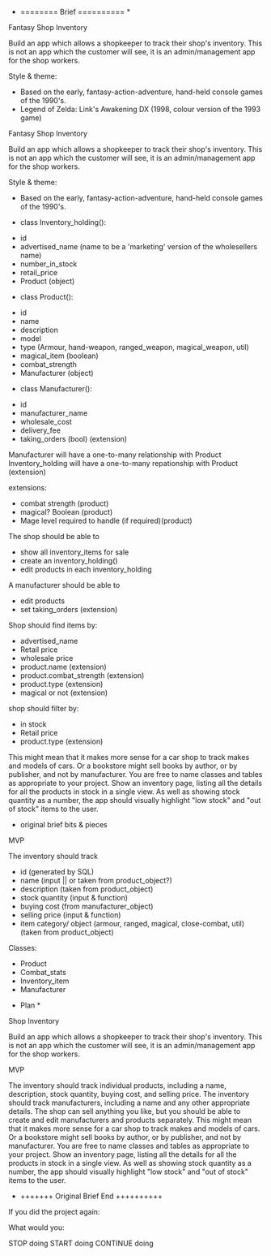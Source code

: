 * ======== Brief ========== *

Fantasy Shop Inventory

Build an app which allows a shopkeeper to track their shop's inventory. This is not an app which the customer will see, it is an admin/management app for the shop workers.

Style & theme: 
- Based on the early, fantasy-action-adventure, hand-held console games of the 1990's. 
 - Legend of Zelda: Link's Awakening DX (1998, colour version of the 1993 game)

Fantasy Shop Inventory

Build an app which allows a shopkeeper to track their shop's inventory. This is not an app which the customer will see, it is an admin/management app for the shop workers.

Style & theme: 
- Based on the early, fantasy-action-adventure, hand-held console games of the 1990's. 

<!-- 
Inventory_holding seperate from Product,
because:
- some inventory info won't be needed by product (ie., Ad_name, retail_price)
- shop keeper would choose advertised_name, number_to_stock, & set retail_price - but wouldn't edit/set any of the procut details. So makes sense to handle them seperately.
- possible multiple types of same product?
- manufacturer could update the product but this wouldn't impact the Inventory_holding UNTIL the shop buys more!
- shop could sub different manufacturers products under same name/price
 -->


<!-- class plans -->
* class Inventory_holding():
 - id
 - advertised_name (name to be a 'marketing' version of the wholesellers name)
 - number_in_stock
 - retail_price
 - Product (object)

 * class Product():
 - id
 - name
 - description
 - model
 - type (Armour, hand-weapon, ranged_weapon, magical_weapon, util)
 - magical_item (boolean)
 - combat_strength
 - Manufacturer (object)

 * class Manufacturer():
 - id 
 - manufacturer_name
 - wholesale_cost
 - delivery_fee
 - taking_orders (bool) (extension)

<!-- database relationships -->
 Manufacturer will have a one-to-many relationship with Product
 Inventory_holding will have a one-to-many repationship with Product (extension)

extensions:
- combat strength (product)
- magical? Boolean (product)
- Mage level required to handle (if required)(product)

<!-- functionality -->

The shop should be able to
- show all inventory_items for sale
- create an inventory_holding()
- edit products in each inventory_holding

A manufacturer should be able to
- edit products
- set taking_orders (extension)

Shop should find items by:
- advertised_name
- Retail price
- wholesale price
- product.name (extension)
- product.combat_strength (extension)
- product.type (extension)
- magical or not (extension)

shop should filter by:
- in stock
- Retail price
- product.type (extension)

<!-- notes -->

This might mean that it makes more sense for a car shop to track makes and models of cars. Or a bookstore might sell books by author, or by publisher, and not by manufacturer. You are free to name classes and tables as appropriate to your project.
Show an inventory page, listing all the details for all the products in stock in a single view.
As well as showing stock quantity as a number, the app should visually highlight "low stock" and "out of stock" items to the user.

<!-- * ========= Brief End ========= * -->

<!-- Original brief & disused edits below -->
* original brief bits & pieces 

MVP

The inventory should track
- id (generated by SQL)
- name (input || or taken from product_object?)
- description (taken from product_object)
- stock quantity (input & function)
- buying cost (from manufacturer_object)
- selling price (input & function)
- item category/ object (armour, ranged, magical, close-combat, util) (taken from product_object)

Classes:
- Product
- Combat_stats
- Inventory_item
- Manufacturer 
* Plan *

<!-- * +++++++ Original Brief ++++++++++ -->
Shop Inventory

Build an app which allows a shopkeeper to track their shop's inventory. This is not an app which the customer will see, it is an admin/management app for the shop workers.

MVP

The inventory should track individual products, including a name, description, stock quantity, buying cost, and selling price.
The inventory should track manufacturers, including a name and any other appropriate details.
The shop can sell anything you like, but you should be able to create and edit manufacturers and products separately.
This might mean that it makes more sense for a car shop to track makes and models of cars. Or a bookstore might sell books by author, or by publisher, and not by manufacturer. You are free to name classes and tables as appropriate to your project.
Show an inventory page, listing all the details for all the products in stock in a single view.
As well as showing stock quantity as a number, the app should visually highlight "low stock" and "out of stock" items to the user.

* +++++++ Original Brief End ++++++++++


If you did the project again: 

What would you:

STOP doing
START doing
CONTINUE doing 